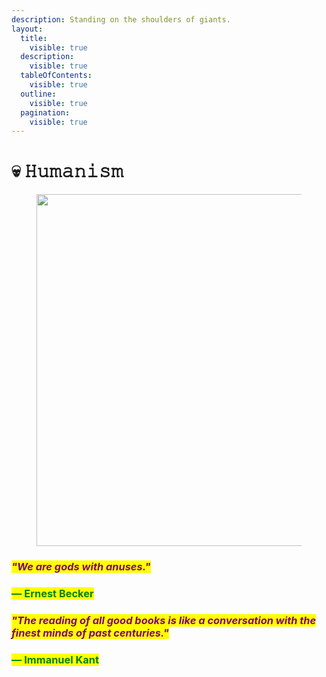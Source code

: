 ```yaml
---
description: Standing on the shoulders of giants.
layout:
  title:
    visible: true
  description:
    visible: true
  tableOfContents:
    visible: true
  outline:
    visible: true
  pagination:
    visible: true
---
```


# 💀 𝙷𝚞𝚖𝚊𝚗𝚒𝚜𝚖

<figure><img src="../../../.gitbook/assets/pexels-btgl-♡-5139087 (1).jpg" alt="" width="563"><figcaption></figcaption></figure>

### _<mark style="color:purple;">"We are gods with anuses."</mark>_&#x20;

### <mark style="color:green;">― Ernest Becker</mark>

### _<mark style="color:purple;">"The reading of all good books is like a conversation with the finest minds of past centuries."</mark>_&#x20;

### <mark style="color:green;">― Immanuel Kant</mark>
